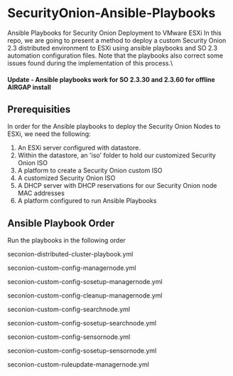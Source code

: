 # SecurityOnion-Ansible-Playbooks
Ansible Playbooks for Security Onion Deployment to VMware ESXi
In this repo, we are going to present a method to deploy a custom Security Onion 2.3 distributed environment to ESXi using ansible playbooks and SO 2.3 automation configuration files. Note that the playbooks also correct some issues found during the implementation of this process.\

#### Update - Ansible playbooks work for SO 2.3.30 and 2.3.60 for offline AIRGAP install

## Prerequisities
In order for the Ansible playbooks to deploy the Security Onion Nodes to ESXi, we need the following:
1. An ESXi server configured with datastore.  
2. Within the datastore, an 'iso' folder to hold our customized Security Onion ISO
3. A platform to create a Security Onion custom ISO
4. A customized Security Onion ISO
5. A DHCP server with DHCP reservations for our Security Onion node MAC addresses
6. A platform configured to run Ansible Playbooks

## Ansible Playbook Order

Run the playbooks in the following order

seconion-distributed-cluster-playbook.yml

seconion-custom-config-managernode.yml

seconion-custom-config-sosetup-managernode.yml

seconion-custom-config-cleanup-managernode.yml

seconion-custom-config-searchnode.yml

seconion-custom-config-sosetup-searchnode.yml

seconion-custom-config-sensornode.yml

seconion-custom-config-sosetup-sensornode.yml

seconion-custom-ruleupdate-managernode.yml
